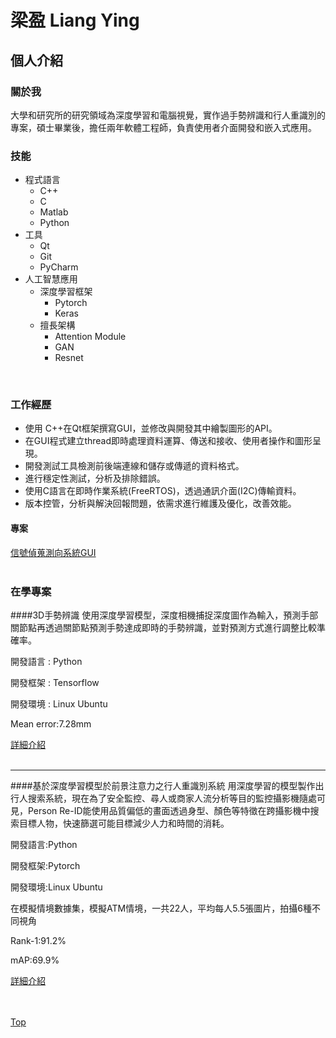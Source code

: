 # 梁盈 Liang Ying

## 個人介紹

### 關於我
⼤學和研究所的研究領域為深度學習和電腦視覺，實作過手勢辨識和行人重識別的專案，碩士畢業後，擔任兩年軟體工程師，負責使用者介面開發和嵌入式應用。

### 技能
* 程式語言
  * C++
  * C 
  * Matlab 
  * Python
* 工具
  * Qt
  * Git
  * PyCharm
* 人工智慧應用
  * 深度學習框架
    * Pytorch
    * Keras
  * 擅長架構
    * Attention Module
    * GAN
    * Resnet
<br>  
      
### 工作經歷

* 使用 C++在Qt框架撰寫GUI，並修改與開發其中繪製圖形的API。
* 在GUI程式建立thread即時處理資料運算、傳送和接收、使用者操作和圖形呈現。
* 開發測試工具檢測前後端連線和儲存或傳遞的資料格式。
* 進行穩定性測試，分析及排除錯誤。
* 使用C語言在即時作業系統(FreeRTOS)，透過通訊介面(I2C)傳輸資料。
* 版本控管，分析與解決回報問題，依需求進行維護及優化，改善效能。


#### 專案
<nav class="pagination" role="navigation">
    <a class="previous pagination__newer btn btn-small btn-tertiary" href="\work_experience"> 信號偵蒐測向系統GUI</a>
</nav>
  
<br>  

### 在學專案
####3D手勢辨識
使用深度學習模型，深度相機捕捉深度圖作為輸入，預測手部關節點再透過關節點預測手勢達成即時的手勢辨識，並對預測方式進行調整比較準確率。


開發語言 : Python

開發框架 : Tensorflow

開發環境 : Linux Ubuntu

Mean error:7.28mm
<nav class="pagination" role="navigation">
    <a class="previous pagination__newer btn btn-small btn-tertiary" href="project_1"> 詳細介紹</a>
</nav>

<br>

---
####基於深度學習模型於前景注意力之行人重識別系統
用深度學習的模型製作出行人搜索系統，現在為了安全監控、尋人或商家人流分析等目的監控攝影機隨處可見，Person Re-ID能使用品質偏低的畫面透過身型、顏色等特徵在跨攝影機中搜索目標人物，快速篩選可能目標減少人力和時間的消耗。

開發語言:Python

開發框架:Pytorch

開發環境:Linux Ubuntu

在模擬情境數據集，模擬ATM情境，一共22人，平均每人5.5張圖片，拍攝6種不同視角

Rank-1:91.2%

mAP:69.9%
<nav class="pagination" role="navigation">
    <a class="next pagination__older btn btn-small btn-tertiary" href="project_2">詳細介紹 </a>
</nav>

<br>
<br>

[Top](#梁盈-liang-ying)